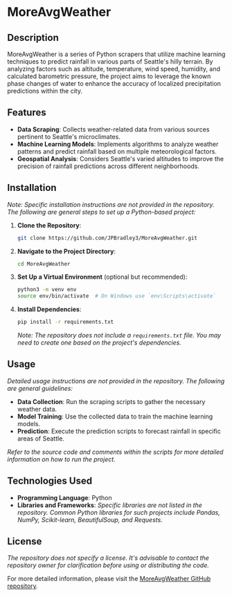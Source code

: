 # MoreAvgWeather

## Description
MoreAvgWeather is a series of Python scrapers that utilize machine learning techniques to predict rainfall in various parts of Seattle's hilly terrain. By analyzing factors such as altitude, temperature, wind speed, humidity, and calculated barometric pressure, the project aims to leverage the known phase changes of water to enhance the accuracy of localized precipitation predictions within the city.

## Features
- **Data Scraping**: Collects weather-related data from various sources pertinent to Seattle's microclimates.
- **Machine Learning Models**: Implements algorithms to analyze weather patterns and predict rainfall based on multiple meteorological factors.
- **Geospatial Analysis**: Considers Seattle's varied altitudes to improve the precision of rainfall predictions across different neighborhoods.

## Installation
*Note: Specific installation instructions are not provided in the repository. The following are general steps to set up a Python-based project:*

1. **Clone the Repository**:
   ```sh
   git clone https://github.com/JPBradley3/MoreAvgWeather.git
   ```

2. **Navigate to the Project Directory**:
   ```sh
   cd MoreAvgWeather
   ```

3. **Set Up a Virtual Environment** (optional but recommended):
   ```sh
   python3 -m venv env
   source env/bin/activate  # On Windows use `env\Scripts\activate`
   ```

4. **Install Dependencies**:
   ```sh
   pip install -r requirements.txt
   ```
   *Note: The repository does not include a `requirements.txt` file. You may need to create one based on the project's dependencies.*

## Usage
*Detailed usage instructions are not provided in the repository. The following are general guidelines:*

- **Data Collection**: Run the scraping scripts to gather the necessary weather data.
- **Model Training**: Use the collected data to train the machine learning models.
- **Prediction**: Execute the prediction scripts to forecast rainfall in specific areas of Seattle.

*Refer to the source code and comments within the scripts for more detailed information on how to run the project.*

## Technologies Used
- **Programming Language**: Python
- **Libraries and Frameworks**: *Specific libraries are not listed in the repository. Common Python libraries for such projects include Pandas, NumPy, Scikit-learn, BeautifulSoup, and Requests.*

## License
*The repository does not specify a license. It's advisable to contact the repository owner for clarification before using or distributing the code.*

For more detailed information, please visit the [MoreAvgWeather GitHub repository](https://github.com/JPBradley3/MoreAvgWeather).
